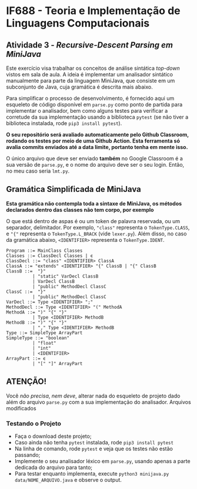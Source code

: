# IF688 - Teoria e Implementação de Linguagens Computacionais

## Atividade 3 - _Recursive-Descent Parsing em MiniJava_

Este exercício visa trabalhar os conceitos de análise sintática _top-down_ vistos em sala de aula. A ideia é implementar um analisador sintático manualmente para parte da linguagem MiniJava, que consiste em um subconjunto de Java, cuja gramática é descrita mais abaixo. 

Para simplificar o processo de desenvolvimento, é fornecido aqui um esqueleto de código disponível em `parse.py` como ponto de partida para implementar o analisador, bem como alguns testes para verificar a corretude da sua implementação usando a biblioteca `pytest` (se não tiver a biblioteca instalada, rode `pip3 install pytest`). 

**O seu repositório será avaliado automaticamente pelo Github Classroom, rodando os testes por meio de uma Github Action. Esta ferramenta só avalia commits enviados até a data limite, portanto tenha em mente isso.**

O único arquivo que deve ser enviado **também** no Google Classroom é a sua versão de `parse.py`, e o nome do arquivo deve ser o seu login. Então, no meu caso seria `lmt.py`.

## Gramática Simplificada de MiniJava

**Esta gramática não contempla toda a sintaxe de MiniJava, os métodos declarados dentro das classes não tem corpo, por exemplo**

O que está dentro de aspas é ou um token de palavra reservada, ou um separador, delimitador. Por exemplo, `"class"` representa o `TokenType.CLASS`, e `"{"` representa o `TokenType.L_BRACK` (vide `lexer.py`). Além disso, no caso da gramática abaixo, `<IDENTIFIER>` representa o `TokenType.IDENT`. 

```
Program ::= MainClass Classes
Classes ::= ClassDecl Classes | ϵ
ClassDecl ::= "class" <IDENTIFIER> ClassA
ClassA ::= "extends" <IDENTIFIER> "{" ClassB | "{" ClassB
ClassB ::=  "}"
          | "static" VarDecl ClassB
          | VarDecl ClassB
          | "public" MethodDecl ClassC
ClassC ::=  "}"
          | "public" MethodDecl ClassC
VarDecl ::= Type <IDENTIFIER> ";"
MethodDecl ::= Type <IDENTIFIER> "(" MethodA
MethodA ::= ")" "{" "}"
          | Type <IDENTIFIER> MethodB
MethodB ::= ")" "{" "}"
          | "," Type <IDENTIFIER> MethodB
Type ::= SimpleType ArrayPart
SimpleType ::= "boolean"
          | "float"
          | "int"
          | <IDENTIFIER>
ArrayPart ::= ϵ
          | "[" "]" ArrayPart
```

## ATENÇÃO!

Você _não precisa_, *nem deve*, alterar nada do esqueleto de projeto dado além do arquivo `parse.py` com a sua implementação do analisador. Arquivos modificados

### Testando o Projeto
- Faça o download deste projeto;
- Caso ainda não tenha `pytest` instalada, rode `pip3 install pytest`
- Na linha de comando, rode `pytest` e veja que os testes não estão passando; 
- Implemente o seu analisador léxico em `parse.py`, usando apenas a parte dedicada do arquivo para tanto;
- Para testar enquanto implementa, execute `python3 minijava.py data/NOME_ARQUIVO.java` e observe o output.